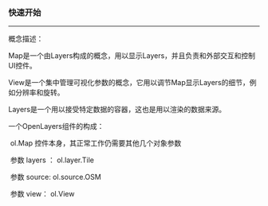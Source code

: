### 快速开始

------

概念描述：

Map是一个由Layers构成的概念，用以显示Layers，并且负责和外部交互和控制UI控件。

View是一个集中管理可视化参数的概念，它用以调节Map显示Layers的细节，例如分辨率和旋转。

Layers是一个用以接受特定数据的容器，这也是用以渲染的数据来源。



一个OpenLayers组件的构成：

​	ol.Map 控件本身，其正常工作仍需要其他几个对象参数

​	参数 layers ： ol.layer.Tile

​							参数 source: ol.source.OSM

​	参数 view： ol.View